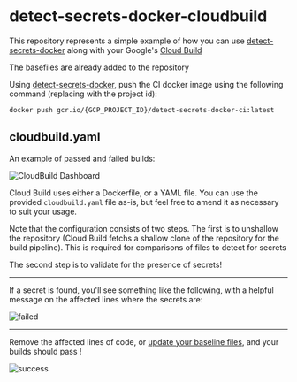 
# detect-secrets-docker-cloudbuild

This repository represents a simple example of how you can use [detect-secrets-docker](https://github.com/Weiyuan-Lane/detect-secrets-docker) along with your Google's [Cloud Build](https://cloud.google.com/cloud-build)

The basefiles are already added to the repository

Using [detect-secrets-docker](https://github.com/Weiyuan-Lane/detect-secrets-docker), push the CI docker image using the following command (replacing with the project id):

```
docker push gcr.io/{GCP_PROJECT_ID}/detect-secrets-docker-ci:latest
```

## cloudbuild.yaml

An example of passed and failed builds:

![CloudBuild Dashboard](https://user-images.githubusercontent.com/3222800/88486482-6b52be80-cfb0-11ea-9500-323bac193bd3.png)

Cloud Build uses either a Dockerfile, or a YAML file. You can use the provided `cloudbuild.yaml`  file as-is, but feel free to amend it as necessary to suit your usage.

Note that the configuration consists of two steps. The first is to unshallow the repository (Cloud Build fetchs a shallow clone of the repository for the build pipeline). This is required for comparisons of files to detect for secrets

The second step is to validate for the presence of secrets!

---

If a secret is found, you'll see something like the following, with a helpful message on the affected lines where the secrets are:

![failed](https://user-images.githubusercontent.com/3222800/88486498-a5bc5b80-cfb0-11ea-9bbc-7ff876ad93c3.png)

---

Remove the affected lines of code, or [update your baseline files](https://github.com/Weiyuan-Lane/detect-secrets-docker#update-the-baseline-file), and your builds should pass !

![success](https://user-images.githubusercontent.com/3222800/88486495-9ccb8a00-cfb0-11ea-9fff-0920e3f7a653.png)


